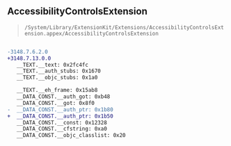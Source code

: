 ## AccessibilityControlsExtension

> `/System/Library/ExtensionKit/Extensions/AccessibilityControlsExtension.appex/AccessibilityControlsExtension`

```diff

-3148.7.6.2.0
+3148.7.13.0.0
   __TEXT.__text: 0x2fc4fc
   __TEXT.__auth_stubs: 0x1670
   __TEXT.__objc_stubs: 0x1a0

   __TEXT.__eh_frame: 0x15ab8
   __DATA_CONST.__auth_got: 0xb48
   __DATA_CONST.__got: 0x8f0
-  __DATA_CONST.__auth_ptr: 0x1b80
+  __DATA_CONST.__auth_ptr: 0x1b50
   __DATA_CONST.__const: 0x12328
   __DATA_CONST.__cfstring: 0xa0
   __DATA_CONST.__objc_classlist: 0x20

```
